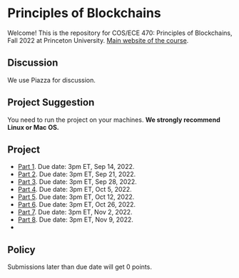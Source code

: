 # Principles of Blockchains

Welcome! This is the repository for COS/ECE 470: Principles of Blockchains, Fall 2022 at Princeton University. [Main website of the course](https://blockchains.princeton.edu/principles-of-blockchains/).

## Discussion
We use Piazza for discussion.

## Project Suggestion
You need to run the project on your machines. **We strongly recommend Linux or Mac OS.**

## Project

- [Part 1](Project1). Due date: 3pm ET, Sep 14, 2022.
- [Part 2](Project2). Due date: 3pm ET, Sep 21, 2022.
- [Part 3](Project3). Due date: 3pm ET, Sep 28, 2022.
- [Part 4](Project4). Due date: 3pm ET, Oct 5, 2022.
- [Part 5](Project5). Due date: 3pm ET, Oct 12, 2022.
- [Part 6](Project6). Due date: 3pm ET, Oct 26, 2022.
- [Part 7](Project7). Due date: 3pm ET, Nov 2, 2022.
- [Part 8](Project8). Due date: 3pm ET, Nov 9, 2022.
- 
## Policy
Submissions later than due date will get 0 points.